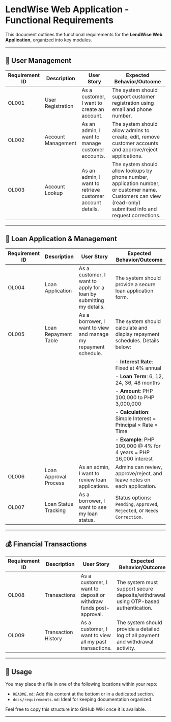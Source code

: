 # LendWise Web Application - Functional Requirements

This document outlines the functional requirements for the **LendWise Web Application**, organized into key modules.

---

## 📘 User Management

| Requirement ID | Description        | User Story                                                | Expected Behavior/Outcome                                                                                                                                     |
| -------------- | ------------------ | --------------------------------------------------------- | ------------------------------------------------------------------------------------------------------------------------------------------------------------- |
| OL001          | User Registration  | As a customer, I want to create an account.               | The system should support customer registration using email and phone number.                                                                                 |
| OL002          | Account Management | As an admin, I want to manage customer accounts.          | The system should allow admins to create, edit, remove customer accounts and approve/reject applications.                                                     |
| OL003          | Account Lookup     | As an admin, I want to retrieve customer account details. | The system should allow lookups by phone number, application number, or customer name. Customers can view (read-only) submitted info and request corrections. |

---

## 💸 Loan Application & Management

| Requirement ID | Description           | User Story                                                          | Expected Behavior/Outcome                                                   |
| -------------- | --------------------- | ------------------------------------------------------------------- | --------------------------------------------------------------------------- |
| OL004          | Loan Application      | As a customer, I want to apply for a loan by submitting my details. | The system should provide a secure loan application form.                   |
| OL005          | Loan Repayment Table  | As a borrower, I want to view and manage my repayment schedule.     | The system should calculate and display repayment schedules. Details below: |
|                |                       |                                                                     | - **Interest Rate**: Fixed at 4% annual                                     |
|                |                       |                                                                     | - **Loan Term**: 6, 12, 24, 36, 48 months                                   |
|                |                       |                                                                     | - **Amount**: PHP 100,000 to PHP 3,000,000                                  |
|                |                       |                                                                     | - **Calculation**: Simple Interest = Principal × Rate × Time                |
|                |                       |                                                                     | - **Example**: PHP 100,000 @ 4% for 4 years = PHP 16,000 interest           |
| OL006          | Loan Approval Process | As an admin, I want to review loan applications.                    | Admins can review, approve/reject, and leave notes on each application.     |
| OL007          | Loan Status Tracking  | As a borrower, I want to see my loan status.                        | Status options: `Pending`, `Approved`, `Rejected`, or `Needs Correction`.   |

---

## 💰 Financial Transactions

| Requirement ID | Description         | User Story                                                        | Expected Behavior/Outcome                                                           |
| -------------- | ------------------- | ----------------------------------------------------------------- | ----------------------------------------------------------------------------------- |
| OL008          | Transactions        | As a customer, I want to deposit or withdraw funds post-approval. | The system must support secure deposits/withdrawals using OTP-based authentication. |
| OL009          | Transaction History | As a customer, I want to view all my past transactions.           | The system should provide a detailed log of all payment and withdrawal activity.    |

---

## 📄 Usage

You may place this file in one of the following locations within your repo:

- `README.md`: Add this content at the bottom or in a dedicated section.
- `docs/requirements.md`: Ideal for keeping documentation organized.

Feel free to copy this structure into GitHub Wiki once it is available.

---
